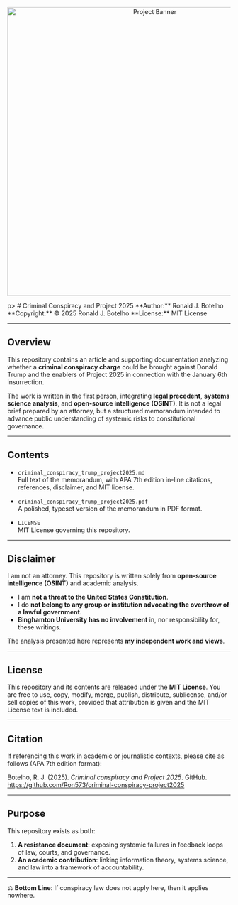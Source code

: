 <p align="center">
  <img src="./assets/banner.png" alt="Project Banner" width="650">
</p>p>
# Criminal Conspiracy and Project 2025  
**Author:** Ronald J. Botelho  
**Copyright:** © 2025 Ronald J. Botelho  
**License:** MIT License  

---

## Overview  

This repository contains an article and supporting documentation analyzing whether a **criminal conspiracy charge** could be brought against Donald Trump and the enablers of Project 2025 in connection with the January 6th insurrection.  

The work is written in the first person, integrating **legal precedent**, **systems science analysis**, and **open-source intelligence (OSINT)**. It is not a legal brief prepared by an attorney, but a structured memorandum intended to advance public understanding of systemic risks to constitutional governance.  

---

## Contents  

- `criminal_conspiracy_trump_project2025.md`  
  Full text of the memorandum, with APA 7th edition in-line citations, references, disclaimer, and MIT license.  

- `criminal_conspiracy_trump_project2025.pdf`  
  A polished, typeset version of the memorandum in PDF format.  

- `LICENSE`  
  MIT License governing this repository.  

---

## Disclaimer  

I am not an attorney. This repository is written solely from **open-source intelligence (OSINT)** and academic analysis.  

- I am **not a threat to the United States Constitution**.  
- I do **not belong to any group or institution advocating the overthrow of a lawful government**.  
- **Binghamton University has no involvement** in, nor responsibility for, these writings.  

The analysis presented here represents **my independent work and views**.  

---

## License  

This repository and its contents are released under the **MIT License**. You are free to use, copy, modify, merge, publish, distribute, sublicense, and/or sell copies of this work, provided that attribution is given and the MIT License text is included.  

---

## Citation  

If referencing this work in academic or journalistic contexts, please cite as follows (APA 7th edition format):  

Botelho, R. J. (2025). *Criminal conspiracy and Project 2025*. GitHub. https://github.com/Ron573/criminal-conspiracy-project2025  

---

## Purpose  

This repository exists as both:  
1. **A resistance document**: exposing systemic failures in feedback loops of law, courts, and governance.  
2. **An academic contribution**: linking information theory, systems science, and law into a framework of accountability.  

---

⚖️ **Bottom Line**: If conspiracy law does not apply here, then it applies nowhere.  
